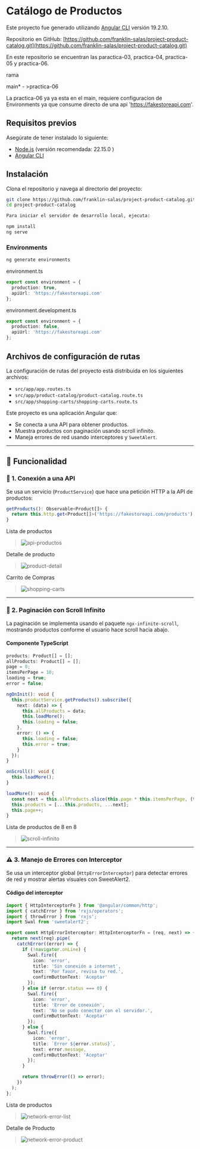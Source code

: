 # Catálogo de Productos

Este proyecto fue generado utilizando [Angular CLI](https://github.com/angular/angular-cli) versión 19.2.10.

Repositorio en GitHub: [https://github.com/franklin-salas/project-product-catalog.git](https://github.com/franklin-salas/project-product-catalog.git)

En este repositorio se encuentran las paractica-03, practica-04, practica-05 y practica-06.

rama

main* - >practica-06

La practica-06 ya ya esta en el main, requiere configuracion de Environments ya que consume directo de una api 'https://fakestoreapi.com'.

## Requisitos previos

Asegúrate de tener instalado lo siguiente:

- [Node.js](https://nodejs.org/) (versión recomendada: 22.15.0 )
- [Angular CLI](https://angular.io/cli)

## Instalación

Clona el repositorio y navega al directorio del proyecto:

```bash
git clone https://github.com/franklin-salas/project-product-catalog.git
cd project-product-catalog

Para iniciar el servidor de desarrollo local, ejecuta:

npm install
ng serve

```

### Environments

```bash
ng generate environments

```
environment.ts
```ts
export const environment = {
  production: true,
  apiUrl: 'https://fakestoreapi.com'
};
```
environment.development.ts
```ts
export const environment = {
  production: false,
  apiUrl: 'https://fakestoreapi.com'
};
```


## Archivos de configuración de rutas

La configuración de rutas del proyecto está distribuida en los siguientes archivos:

- `src/app/app.routes.ts`
- `src/app/product-catalog/product-catalog.route.ts`
- `src/app/shopping-carts/shopping-carts.route.ts`

Este proyecto es una aplicación Angular que:

- Se conecta a una API para obtener productos.
- Muestra productos con paginación usando scroll infinito.
- Maneja errores de red usando interceptores y `SweetAlert`.

---

## 🚀 Funcionalidad

### 🔌 1. Conexión a una API

Se usa un servicio (`ProductService`) que hace una petición HTTP a la API de productos:

```ts
getProducts(): Observable<Product[]> {
  return this.http.get<Product[]>('https://fakestoreapi.com/products');
}
```
  Lista de productos
> ![api-productos](/preview/api-productos.png)

  Detalle de producto
> ![product-detail](/preview/product-detail.png)

  Carrito de Compras
> ![shopping-carts](/preview/shopping-carts.png)


---

### 🔄 2. Paginación con Scroll Infinito

La paginación se implementa usando el paquete `ngx-infinite-scroll`, mostrando productos conforme el usuario hace scroll hacia abajo.

#### Componente TypeScript

```ts
products: Product[] = [];
allProducts: Product[] = [];
page = 0;
itemsPerPage = 10;
loading = true;
error = false;

ngOnInit(): void {
  this.productService.getProducts().subscribe({
    next: (data) => {
      this.allProducts = data;
      this.loadMore();
      this.loading = false;
    },
    error: () => {
      this.loading = false;
      this.error = true;
    }
  });
}

onScroll(): void {
  this.loadMore();
}

loadMore(): void {
  const next = this.allProducts.slice(this.page * this.itemsPerPage, (this.page + 1) * this.itemsPerPage);
  this.products = [...this.products, ...next];
  this.page++;
}
```
  Lista de productos de 8 en 8
>  ![scroll-infinito](/preview/scroll-infinito.png)

---

### ⚠️ 3. Manejo de Errores con Interceptor

Se usa un interceptor global (`HttpErrorInterceptor`) para detectar errores de red y mostrar alertas visuales con SweetAlert2.

#### Código del interceptor

```ts
import { HttpInterceptorFn } from '@angular/common/http';
import { catchError } from 'rxjs/operators';
import { throwError } from 'rxjs';
import Swal from 'sweetalert2';

export const HttpErrorInterceptor: HttpInterceptorFn = (req, next) => {
  return next(req).pipe(
    catchError((error) => {
      if (!navigator.onLine) {
        Swal.fire({
          icon: 'error',
          title: 'Sin conexión a internet',
          text: 'Por favor, revisa tu red.',
          confirmButtonText: 'Aceptar'
        });
      } else if (error.status === 0) {
        Swal.fire({
          icon: 'error',
          title: 'Error de conexión',
          text: 'No se pudo conectar con el servidor.',
          confirmButtonText: 'Aceptar'
        });
      } else {
        Swal.fire({
          icon: 'error',
          title: `Error ${error.status}`,
          text: error.message,
          confirmButtonText: 'Aceptar'
        });
      }

      return throwError(() => error);
    })
  );
};
```
  Lista de productos
> ![network-error-list](/preview/network-error-list.png)

  Detalle de Producto
> ![network-error-product](/preview/network-error-product.png)

